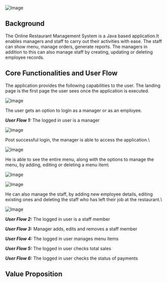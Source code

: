 ![Image](images/Logo.jpg)
## Background

The Online Restaurant Management System is a Java based application.It enables managers and staff to carry out their activities with ease. The staff can show menu, manage orders, generate reports.  The managers in addition to this can also manage staff by creating, updating or deleting employee records.

## Core Functionalities and User Flow
The application provides the following capabilities to the user. The landing page is the first page the user sees once the application is executed.

![Image](images/landing_page.jpg)

The user gets an option to login as a manager or as an employee.

***User Flow 1:*** The logged in user is a manager

![Image](images/manager_login.jpg)

Post successful login, the manager is able to access the application.\

![Image](images/manager_login_success.jpg)

He is able to see the entire menu, along with the options to manage the menu, by adding, editing or deleting a menu item\

![Image](images/menu.jpg)

![Image](images/menu_management.jpg)

He can also manage the staff, by adding new employee details, editing existing ones and deleting the staff who has left their job at the restaurant.\

![Image](images/staff_management.jpg)

***User Flow 2:*** The logged in user is a staff member

***User Flow 3:*** Manager adds, edits and removes a staff member

***User Flow 4:*** The logged in user manages menu items

***User Flow 5:*** The logged in user checks total sales

***User Flow 6:*** The logged in user checks the status of payments


## Value Proposition




